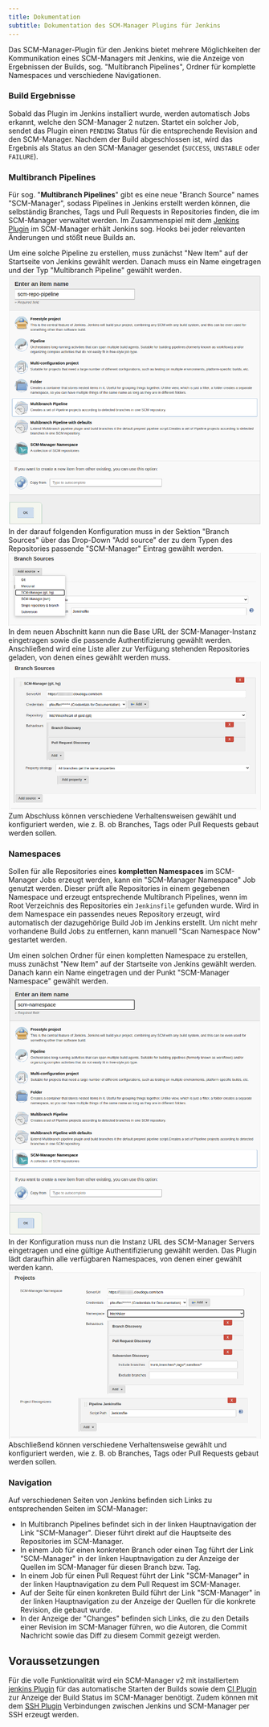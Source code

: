 ```yaml
---
title: Dokumentation
subtitle: Dokumentation des SCM-Manager Plugins für Jenkins
---
```


Das SCM-Manager-Plugin für den Jenkins bietet mehrere Möglichkeiten der Kommunikation eines SCM-Managers mit Jenkins, wie die
Anzeige von Ergebnissen der Builds, sog. "Multibranch Pipelines", Ordner für komplette Namespaces und verschiedene
Navigationen.

### Build Ergebnisse
Sobald das Plugin im Jenkins installiert wurde, werden automatisch Jobs erkannt, welche den SCM-Manager 2 nutzen.
Startet ein solcher Job, sendet das Plugin einen `PENDING` Status für die entsprechende Revision and den SCM-Manager.
Nachdem der Build abgeschlossen ist, wird das Ergebnis als Status an den SCM-Manager gesendet (`SUCCESS`, `UNSTABLE`
oder `FAILURE`).

### Multibranch Pipelines
Für sog. "**Multibranch Pipelines**" gibt es eine neue "Branch Source" names "SCM-Manager", sodass Pipelines in Jenkins
erstellt werden können, die selbständig Branches, Tags und Pull Requests in Repositories finden, die im SCM-Manager
verwaltet werden. Im Zusammenspiel mit dem
[Jenkins Plugin](https://www.scm-manager.org/plugins/scm-jenkins-plugin/) im SCM-Manager erhält Jenkins sog. Hooks
bei jeder relevanten Änderungen und stößt neue Builds an.

Um eine solche Pipeline zu erstellen, muss zunächst "New Item" auf der Startseite von Jenkins gewählt werden. Danach
muss ein Name eingetragen und der Typ "Multibranch Pipeline" gewählt werden.
![](assets/select-multibranch-pipeline.png)
In der darauf folgenden Konfiguration muss in der Sektion "Branch Sources" über das Drop-Down "Add source" der zu dem
Typen des Repositories passende "SCM-Manager" Eintrag gewählt werden.
![](assets/config-multibranch-pipeline-source.png)
In dem neuen Abschnitt kann nun die Base URL der SCM-Manager-Instanz eingetragen sowie die passende Authentifizierung
gewählt werden. Anschließend wird eine Liste aller zur Verfügung stehenden Repositories geladen, von denen eines gewählt
werden muss.
![](assets/config-multibranch-pipeline.png)
Zum Abschluss können verschiedene Verhaltensweisen gewählt und konfiguriert werden, wie z. B. ob Branches, Tags oder
Pull Requests gebaut werden sollen.

### Namespaces
Sollen für alle Repositories eines **kompletten Namespaces** im SCM-Manager Jobs erzeugt werden, kann ein "SCM-Manager
Namespace" Job genutzt werden. Dieser prüft alle Repositories in einem gegebenen Namespace und erzeugt entsprechende
Multibranch Pipelines, wenn im Root Verzeichnis des Repositories ein `Jenkinsfile` gefunden wurde. Wird in dem Namespace ein passendes neues Repository erzeugt, wird automatisch der dazugehörige Build Job im Jenkins erstellt.
Um nicht mehr vorhandene Build Jobs zu entfernen, kann manuell "Scan Namespace Now" gestartet werden.

Um einen solchen Ordner für einen kompletten Namespace zu erstellen, muss zunächst "New Item" auf der Startseite
von Jenkins gewählt werden. Danach kann ein Name eingetragen und der Punkt "SCM-Manager Namespace" gewählt werden.
![](assets/select-namespace-item.png)
In der Konfiguration muss nun die Instanz URL des SCM-Manager Servers eingetragen und eine gültige Authentifizierung
gewählt werden. Das Plugin lädt daraufhin alle verfügbaren Namespaces, von denen einer gewählt werden kann.
![](assets/config-namespace-item.png)
Abschließend können verschiedene Verhaltensweise gewählt und konfiguriert werden, wie z. B. ob Branches, Tags oder
Pull Requests gebaut werden sollen.

### Navigation
Auf verschiedenen Seiten von Jenkins befinden sich Links zu entsprechenden Seiten im SCM-Manager:

- In Multibranch Pipelines befindet sich in der linken Hauptnavigation der Link "SCM-Manager". Dieser führt direkt
  auf die Hauptseite des Repositories im SCM-Manager.
- In einem Job für einen konkreten Branch oder einen Tag führt der Link "SCM-Manager" in der linken Hauptnavigation
  zu der Anzeige der Quellen im SCM-Manager für diesen Branch bzw. Tag.
- In einem Job für einen Pull Request führt der Link "SCM-Manager" in der linken Hauptnavigation zu dem Pull Request
  im SCM-Manager.
- Auf der Seite für einen konkreten Build führt der Link "SCM-Manager" in der linken Hauptnavigation zu der Anzeige
  der Quellen für die konkrete Revision, die gebaut wurde.
- In der Anzeige der "Changes" befinden sich Links, die zu den Details einer Revision im SCM-Manager führen, wo die
  Autoren, die Commit Nachricht sowie das Diff zu diesem Commit gezeigt werden.

## Voraussetzungen

Für die volle Funktionalität wird ein SCM-Manager v2 mit installiertem
[jenkins Plugin](https://www.scm-manager.org/plugins/scm-jenkins-plugin/) für das automatische Starten der Builds sowie
dem [CI Plugin](https://www.scm-manager.org/plugins/scm-ci-plugin/) zur Anzeige der Build Status im SCM-Manager
benötigt. Zudem können mit dem [SSH Plugin](https://www.scm-manager.org/plugins/scm-ssh-plugin/) Verbindungen zwischen
Jenkins und SCM-Manager per SSH erzeugt werden.
